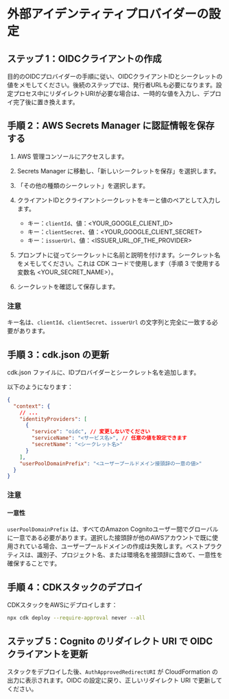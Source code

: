 # 外部アイデンティティプロバイダーの設定

## ステップ 1：OIDCクライアントの作成

目的のOIDCプロバイダーの手順に従い、OIDCクライアントIDとシークレットの値をメモしてください。後続のステップでは、発行者URLも必要になります。設定プロセス中にリダイレクトURIが必要な場合は、一時的な値を入力し、デプロイ完了後に置き換えます。

## 手順 2：AWS Secrets Manager に認証情報を保存する

1. AWS 管理コンソールにアクセスします。
2. Secrets Manager に移動し、「新しいシークレットを保存」を選択します。
3. 「その他の種類のシークレット」を選択します。
4. クライアントIDとクライアントシークレットをキーと値のペアとして入力します。

   - キー：`clientId`、値：<YOUR_GOOGLE_CLIENT_ID>
   - キー：`clientSecret`、値：<YOUR_GOOGLE_CLIENT_SECRET>
   - キー：`issuerUrl`、値：<ISSUER_URL_OF_THE_PROVIDER>

5. プロンプトに従ってシークレットに名前と説明を付けます。シークレット名をメモしてください。これは CDK コードで使用します（手順 3 で使用する変数名 <YOUR_SECRET_NAME>）。
6. シークレットを確認して保存します。

### 注意

キー名は、`clientId`、`clientSecret`、`issuerUrl` の文字列と完全に一致する必要があります。

## 手順 3：cdk.json の更新

cdk.json ファイルに、IDプロバイダーとシークレット名を追加します。

以下のようになります：

```json
{
  "context": {
    // ...
    "identityProviders": [
      {
        "service": "oidc", // 変更しないでください
        "serviceName": "<サービス名>", // 任意の値を設定できます
        "secretName": "<シークレット名>"
      }
    ],
    "userPoolDomainPrefix": "<ユーザープールドメイン接頭辞の一意の値>"
  }
}
```

### 注意

#### 一意性

`userPoolDomainPrefix` は、すべてのAmazon Cognitoユーザー間でグローバルに一意である必要があります。選択した接頭辞が他のAWSアカウントで既に使用されている場合、ユーザープールドメインの作成は失敗します。ベストプラクティスは、識別子、プロジェクト名、または環境名を接頭辞に含めて、一意性を確保することです。

## 手順 4：CDKスタックのデプロイ

CDKスタックをAWSにデプロイします：

```sh
npx cdk deploy --require-approval never --all
```

## ステップ 5：Cognito のリダイレクト URI で OIDC クライアントを更新

スタックをデプロイした後、`AuthApprovedRedirectURI` が CloudFormation の出力に表示されます。OIDC の設定に戻り、正しいリダイレクト URI で更新してください。